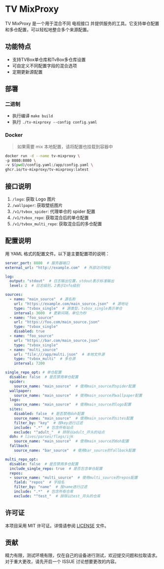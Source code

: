 # TV MixProxy

TV MixProxy 是一个用于混合不同 电视接口 并提供服务的工具。它支持单仓配置和多仓配置，可以轻松地整合多个来源配置。

## 功能特点

- 支持TVBox单仓库和TvBox多仓库设置
- 可自定义不同配置字段的混合选项
- 定期更新源配置

## 部署

### 二进制

- 执行编译 `make build`
- 执行 `./tv-mixproxy --config config.yaml`

### Docker

> 如果需要 mix 本地配置，请将配置也挂载到容器中

```bash
docker run -d --name tv-mixproxy \
-p 8080:8080 \
-v $(pwd)/config.yaml:/app/config.yaml \
ghcr.io/tv-mixproxy/tv-mixproxy:latest
```

## 接口说明

1. `/logo`: 获取 Logo 图片
2. `/wallpaper`: 获取壁纸图片
3. `/v1/tvbox_spider`: 代理单仓的 spider 配置
4. `/v1/tvbox_repo`: 获取混合后的单仓配置
5. `/v1/tvbox_multi_repo`: 获取混合后的多仓配置

## 配置说明

用 YAML 格式的配置文件。以下是主要配置项的说明：

```yaml
server_port: 8080  # 服务器端口
external_url: "http://example.com"  # 外部访问地址

log:
  output: "stdout"  # 日志输出位置，stdout表示标准输出
  level: 2  # 日志级别，2表示Info级别

sources:
  - name: "main_source"  # 源名称
    url: "https://example.com/main_source.json"  # 源地址
    type: "tvbox_single"  # 源类型，tvbox_single表示单仓
    interval: 3600  # 更新间隔，单位为秒
  - name: "foo_source"
    url: "https://foo.com/main_source.json"
    type: "tvbox_single"
    disabled: true
  - name: "foo_source"
    url: "https://bar.com/main_source.json"
    type: "tvbox_single"
  - name: "multi_source"
    url: "file:///app/multi.json"  # 本地文件源
    type: "tvbox_multi"  # 多仓源
    interval: 7200

single_repo_opt: # 单仓配置
  disable: false  # 是否禁用单仓配置
  spider:
    source_name: "main_source"  # 使用main_source的spider配置
  wallpaper:
    source_name: "main_source"  # 使用main_source的wallpaper配置
  logo:
    source_name: "main_source"  # 使用main_source的logo配置
  sites:
    disabled: false  # 是否禁用doh配置
    source_name: "main_source"  # 使用main_source的sites配置
    filter_by: "key"  # 按key进行过滤
    include: ".*"  # 包含所有站点
    exclude: "^adult_"  # 排除以adult_开头的站点
  doh: # lives/parses/flags/ijk
    source_name: "main_source"  # 使用main_source的doh配置
  fallback:
    source_name: "bar_source"  # 使用bar_source的fallback配置

multi_repo_opt:
  disable: false  # 是否禁用多仓配置
  include_single_repo: true  # 是否包含单仓配置
  repos:
  - source_name: "multi_source"  # 使用multi_source的repos配置
    field: "repos"  # 字段名
    filter_by: "name"  # 按name进行过滤
    include: ".*"  # 包含所有仓库
    exclude: "^test_"  # 排除以test_开头的仓库
```

## 许可证

本项目采用 MIT 许可证。详情请参阅 [LICENSE](LICENSE) 文件。

## 贡献

精力有限，测试环境有限，仅在自己的设备进行测试，欢迎提交问题和拉取请求。对于重大更改，请先开启一个 ISSUE 讨论想要更改的内容。
